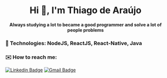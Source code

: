 <h1 align="center">Hi 👋, I'm Thiago de Araújo</h1>
<h4 align="center">Always studying a lot to became a good programmer and solve a lot of people problems</h4>

<h3> 🤖 Technologies: NodeJS, ReactJS, React-Native, Java </h3>

<h3> ✉️ How to reach me: </h3>

  [![Linkedin Badge](https://img.shields.io/badge/-thiagoaraujo-blue?style=flat-square&logo=Linkedin&logoColor=white&link=https://linkedin.com/in/thiago-araujo-bezerra)](https://linkedin.com/in/thiago-araujo-bezerra)
  [![Gmail Badge](https://img.shields.io/badge/-thiagoasbezerra@gmail.com-c14438?style=flat-square&logo=Gmail&logoColor=white&link=mailto:thiagoasbezerra@gmail.com)](mailto:thiagoasbezerra@gmail.com)
  
  <!--
<p align="center">
<a href="https://linkedin.com/in/thiago-araujo-bezerra" target="blank"><img align="center" src="https://cdn.jsdelivr.net/npm/simple-icons@3.0.1/icons/linkedin.svg" alt="thiago-araujo-bezerra" height="20" width="20" /></a>
<a href="https://github.com/thiagoasb" target="blank"><img align="center" src="https://cdn.jsdelivr.net/npm/simple-icons@3.0.1/icons/github.svg" alt="thiagoasb" height="20" width="20" /></a>
 <a href="https://gmail.com" target="blank"><img align="center" src="https://cdn.jsdelivr.net/npm/simple-icons@3.0.1/icons/gmail.svg" alt="thiagoasbezerra@gmail.com" height="20" width="20" /></a>
</p>
-->

